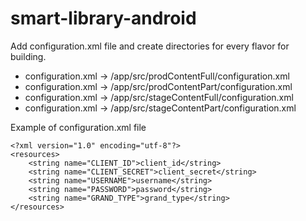 # smart-library-android

Add configuration.xml file and create directories for every flavor for building.

- configuration.xml -> /app/src/prodContentFull/configuration.xml
- configuration.xml -> /app/src/prodContentPart/configuration.xml
- configuration.xml -> /app/src/stageContentFull/configuration.xml
- configuration.xml -> /app/src/stageContentPart/configuration.xml

Example of configuration.xml file


    <?xml version="1.0" encoding="utf-8"?>
    <resources>
        <string name="CLIENT_ID">client_id</string>
        <string name="CLIENT_SECRET">client_secret</string>
        <string name="USERNAME">username</string>
        <string name="PASSWORD">password</string>
        <string name="GRAND_TYPE">grand_type</string>
    </resources>


